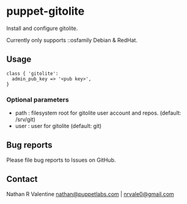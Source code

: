 # puppet-gitolite

Install and configure gitolite.

Currently only supports ::osfamily Debian & RedHat.

## Usage 

    class { 'gitolite':
      admin_pub_key => '<pub key>',
    }

### Optional parameters
* path : filesystem root for gitolite user account and repos. (default: /srv/git)
* user : user for gitolite (default: git)

## Bug reports
Please file bug reports to Issues on GitHub.

## Contact
Nathan R Valentine <nathan@puppetlabs.com> | <nrvale0@gmail.com>

